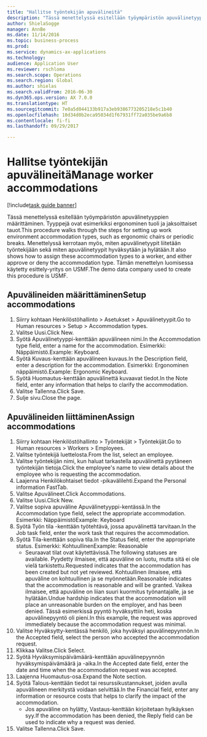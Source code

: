 ```yaml
--- 
title: "Hallitse työntekijän apuvälineitä"
description: "Tässä menettelyssä esitellään työympäristön apuvälinetyyppien määrittäminen. Tyyppejä ovat esimerkiksi ergonominen tuoli ja jaksoittaiset tauot."
author: ShielaSogge
manager: AnnBe
ms.date: 11/14/2016
ms.topic: business-process
ms.prod: 
ms.service: dynamics-ax-applications
ms.technology: 
audience: Application User
ms.reviewer: rschloma
ms.search.scope: Operations
ms.search.region: Global
ms.author: shielas
ms.search.validFrom: 2016-06-30
ms.dyn365.ops.version: AX 7.0.0
ms.translationtype: HT
ms.sourcegitcommit: 7e0a5d044133b917a3eb9386773205218e5c1b40
ms.openlocfilehash: 10d34d0b2eca95034d1f67931ff72a035be9a6b8
ms.contentlocale: fi-fi
ms.lasthandoff: 09/29/2017

---
```

# <a name="manage-worker-accommodations"></a><span data-ttu-id="87540-103">Hallitse työntekijän apuvälineitä</span><span class="sxs-lookup"><span data-stu-id="87540-103">Manage worker accommodations</span></span>

[!include[task guide banner](../../../includes/task-guide-banner.md)]

<span data-ttu-id="87540-104">Tässä menettelyssä esitellään työympäristön apuvälinetyyppien määrittäminen. Tyyppejä ovat esimerkiksi ergonominen tuoli ja jaksoittaiset tauot.</span><span class="sxs-lookup"><span data-stu-id="87540-104">This procedure walks through the steps for setting up work environment accommodation types, such as ergonomic chairs or periodic breaks.</span></span> <span data-ttu-id="87540-105">Menettelyssä kerrotaan myös, miten apuvälinetyypit liitetään työntekijään sekä miten apuvälinetyypit hyväksytään ja hylätään.</span><span class="sxs-lookup"><span data-stu-id="87540-105">It also shows how to assign these accommodation types to a worker, and either approve or deny the accommodation type.</span></span> <span data-ttu-id="87540-106">Tämän menettelyn luomisessa käytetty esittely-yritys on USMF.</span><span class="sxs-lookup"><span data-stu-id="87540-106">The demo data company used to create this procedure is USMF.</span></span>


## <a name="setup-accommodations"></a><span data-ttu-id="87540-107">Apuvälineiden määrittäminen</span><span class="sxs-lookup"><span data-stu-id="87540-107">Setup accommodations</span></span>
1. <span data-ttu-id="87540-108">Siirry kohtaan Henkilöstöhallinto > Asetukset > Apuvälinetyypit.</span><span class="sxs-lookup"><span data-stu-id="87540-108">Go to Human resources > Setup > Accommodation types.</span></span>
2. <span data-ttu-id="87540-109">Valitse Uusi.</span><span class="sxs-lookup"><span data-stu-id="87540-109">Click New.</span></span>
3. <span data-ttu-id="87540-110">Syötä Apuvälinetyyppi-kenttään apuvälineen nimi.</span><span class="sxs-lookup"><span data-stu-id="87540-110">In the Accommodation type field, enter a name for the accommodation.</span></span> <span data-ttu-id="87540-111">Esimerkki: Näppäimistö.</span><span class="sxs-lookup"><span data-stu-id="87540-111">Example: Keyboard.</span></span>
4. <span data-ttu-id="87540-112">Syötä Kuvaus-kenttään apuvälineen kuvaus.</span><span class="sxs-lookup"><span data-stu-id="87540-112">In the Description field, enter a description for the accommodation.</span></span> <span data-ttu-id="87540-113">Esimerkki: Ergonominen näppäimistö.</span><span class="sxs-lookup"><span data-stu-id="87540-113">Example: Ergonomic Keyboard.</span></span>
5. <span data-ttu-id="87540-114">Syötä Huomautus-kenttään apuvälinettä kuvaavat tiedot.</span><span class="sxs-lookup"><span data-stu-id="87540-114">In the Note field, enter any information that helps to clarify the accommodation.</span></span>
6. <span data-ttu-id="87540-115">Valitse Tallenna.</span><span class="sxs-lookup"><span data-stu-id="87540-115">Click Save.</span></span>
7. <span data-ttu-id="87540-116">Sulje sivu.</span><span class="sxs-lookup"><span data-stu-id="87540-116">Close the page.</span></span>

## <a name="assign-accommodations"></a><span data-ttu-id="87540-117">Apuvälineiden liittäminen</span><span class="sxs-lookup"><span data-stu-id="87540-117">Assign accommodations</span></span>
1. <span data-ttu-id="87540-118">Siirry kohtaan Henkilöstöhallinto > Työntekijät > Työntekijät.</span><span class="sxs-lookup"><span data-stu-id="87540-118">Go to Human resources > Workers > Employees.</span></span>
2. <span data-ttu-id="87540-119">Valitse työntekijä luettelosta.</span><span class="sxs-lookup"><span data-stu-id="87540-119">From the list, select an employee.</span></span>
3. <span data-ttu-id="87540-120">Valitse työntekijän nimi, kun haluat tarkastella apuvälinettä pyytäneen työntekijän tietoja.</span><span class="sxs-lookup"><span data-stu-id="87540-120">Click the employee's name to view details about the employee who is requesting the accommodation.</span></span>
4. <span data-ttu-id="87540-121">Laajenna Henkilökohtaiset tiedot -pikavälilehti.</span><span class="sxs-lookup"><span data-stu-id="87540-121">Expand the Personal information FastTab.</span></span>
5. <span data-ttu-id="87540-122">Valitse Apuvälineet.</span><span class="sxs-lookup"><span data-stu-id="87540-122">Click Accommodations.</span></span>
6. <span data-ttu-id="87540-123">Valitse Uusi.</span><span class="sxs-lookup"><span data-stu-id="87540-123">Click New.</span></span>
7. <span data-ttu-id="87540-124">Valitse sopiva apuväline Apuvälinetyyppi-kentässä.</span><span class="sxs-lookup"><span data-stu-id="87540-124">In the Accommodation type field, select the appropriate accommodation.</span></span> <span data-ttu-id="87540-125">Esimerkki: Näppäimistö</span><span class="sxs-lookup"><span data-stu-id="87540-125">Example: Keyboard</span></span>
8. <span data-ttu-id="87540-126">Syötä Työn tila -kenttään työtehtävä, jossa apuvälinettä tarvitaan.</span><span class="sxs-lookup"><span data-stu-id="87540-126">In the Job task field, enter the work task that requires the accommodation.</span></span>
9. <span data-ttu-id="87540-127">Syötä Tila-kenttään sopiva tila.</span><span class="sxs-lookup"><span data-stu-id="87540-127">In the Status field, enter the appropriate status.</span></span> <span data-ttu-id="87540-128">Esimerkki: Kohtuullinen</span><span class="sxs-lookup"><span data-stu-id="87540-128">Example: Reasonable</span></span>
    * <span data-ttu-id="87540-129">Seuraavat tilat ovat käytettävissä.</span><span class="sxs-lookup"><span data-stu-id="87540-129">The following statuses are available.</span></span> <span data-ttu-id="87540-130">Pyydetty ilmaisee, että apuväline on luotu, mutta sitä ei ole vielä tarkistettu.</span><span class="sxs-lookup"><span data-stu-id="87540-130">Requested indicates that the accommodation has been created but not yet reviewed.</span></span> <span data-ttu-id="87540-131">Kohtuullinen ilmaisee, että apuväline on kohtuullinen ja se myönnetään.</span><span class="sxs-lookup"><span data-stu-id="87540-131">Reasonable indicates that the accommodation is reasonable and will be granted.</span></span> <span data-ttu-id="87540-132">Vaikea ilmaisee, että apuväline on liian suuri kuormitus työnantajalle, ja se hylätään.</span><span class="sxs-lookup"><span data-stu-id="87540-132">Undue hardship indicates that the accommodation will place an unreasonable burden on the employer, and has been denied.</span></span> <span data-ttu-id="87540-133">Tässä esimerkissä pyyntö hyväksyttiin heti, koska apuvälinepyyntö oli pieni.</span><span class="sxs-lookup"><span data-stu-id="87540-133">In this example, the request was approved immediately because the accommodation request was minimal.</span></span>  
10. <span data-ttu-id="87540-134">Valitse Hyväksytty-kentässä henkilö, joka hyväksyi apuvälinepyynnön.</span><span class="sxs-lookup"><span data-stu-id="87540-134">In the Accepted field, select the person who accepted the accommodation request.</span></span>
11. <span data-ttu-id="87540-135">Klikkaa Valitse.</span><span class="sxs-lookup"><span data-stu-id="87540-135">Click Select.</span></span>
12. <span data-ttu-id="87540-136">Syötä Hyväksymispäivämäärä-kenttään apuvälinepyynnön hyväksymispäivämäärä ja -aika.</span><span class="sxs-lookup"><span data-stu-id="87540-136">In the Accepted date field, enter the date and time when the accommodation request was accepted.</span></span>
13. <span data-ttu-id="87540-137">Laajenna Huomautus-osa.</span><span class="sxs-lookup"><span data-stu-id="87540-137">Expand the Note section.</span></span>
14. <span data-ttu-id="87540-138">Syötä Talous-kenttään tiedot tai resurssikustannukset, joiden avulla apuvälineen merkitystä voidaan selvittää.</span><span class="sxs-lookup"><span data-stu-id="87540-138">In the Financial field, enter any information or resource costs that helps to clarify the impact of the accommodation.</span></span>
    * <span data-ttu-id="87540-139">Jos apuväline on hylätty, Vastaus-kenttään kirjoitetaan hylkäyksen syy.</span><span class="sxs-lookup"><span data-stu-id="87540-139">If the accommodation has been denied, the Reply field can be used to indicate why a request was denied.</span></span>  
15. <span data-ttu-id="87540-140">Valitse Tallenna.</span><span class="sxs-lookup"><span data-stu-id="87540-140">Click Save.</span></span>



